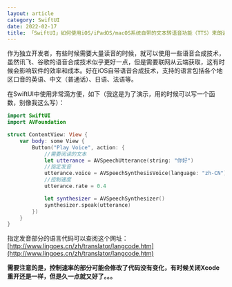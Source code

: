 ```yaml
---
layout: article
category: SwiftUI
date: 2022-02-17
title: 「SwiftUI」如何使用iOS/iPadOS/macOS系统自带的文本转语音功能（TTS）来朗读文本
---
```

<!-- excerpt-start -->
作为独立开发者，有些时候需要大量读音的时候，就可以使用一些语音合成技术，虽然讯飞、谷歌的语音合成技术似乎更好一点，但是需要联网从云端获取，这有时候会影响软件的效率和成本。好在iOS自带语音合成技术，支持的语言包括各个地区口音的英语、中文（普通话）、日语、法语等。

在SwiftUI中使用非常滴方便，如下（我这是为了演示，用的时候可以写一个函数，别像我这么写）：

```swift
import SwiftUI
import AVFoundation

struct ContentView: View {
    var body: some View {
        Button("Play Voice", action: {
			//需要阅读的文本
            let utterance = AVSpeechUtterance(string: "你好")
            //指定发音
            utterance.voice = AVSpeechSynthesisVoice(language: "zh-CN")
            //控制速度
            utterance.rate = 0.4

            let synthesizer = AVSpeechSynthesizer()
            synthesizer.speak(utterance)
        })
    }
}
```

指定发音部分的语言代码可以查阅这个网址：[http://www.lingoes.cn/zh/translator/langcode.htm](http://www.lingoes.cn/zh/translator/langcode.htm)

**需要注意的是，控制速率的部分可能会修改了代码没有变化，有时候关闭Xcode重开还是一样，但是久一点就又好了。。。**